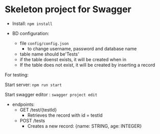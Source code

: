 # Skeleton project for Swagger

- Install:
    `npm install`
    
- BD configuration:
    - file `config/config.json`
        - to change username, password and database name
    - table name should be'Tests'
    - if the table doenst exists, it will be created when in
    - If the table does not exist, it will be created by inserting a record   

For testing: 

Start server:
    `npm run start`

Start swagger editor :
    `swagger project edit`


- endpoints:
    - GET /test/{testId}
        - Retrieves the record with id = testId
    - POST /tests
        - Creates a new record: {name: STRING, age: INTEGER}

